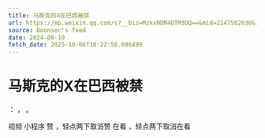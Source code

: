 ```yaml
---
title: 马斯克的X在巴西被禁
url: https://mp.weixin.qq.com/s?__biz=MzkxNDM4OTM3OQ==&mid=2247502030&idx=1&sn=5682a317addc16403e0798cfdafe5a63
source: Doonsec's feed
date: 2024-09-10
fetch_date: 2025-10-06T18:22:58.606499
---
```


# 马斯克的X在巴西被禁

：
，
。

视频
小程序
赞
，轻点两下取消赞
在看
，轻点两下取消在看